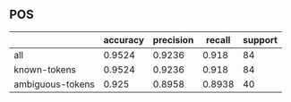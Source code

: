 
## POS

|                  | accuracy | precision | recall | support |
|------------------|----------|-----------|--------|---------|
| all              | 0.9524   | 0.9236    | 0.918  | 84      |
| known-tokens     | 0.9524   | 0.9236    | 0.918  | 84      |
| ambiguous-tokens | 0.925    | 0.8958    | 0.8938 | 40      |

